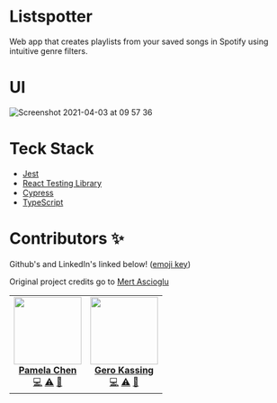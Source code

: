 # Listspotter
Web app that creates playlists from your saved songs in Spotify using intuitive genre filters.

# UI
![Screenshot 2021-04-03 at 09 57 36](https://user-images.githubusercontent.com/59074533/113473692-07e42f00-9463-11eb-9e94-21bb5db26f5f.png)

# Teck Stack

- [Jest](https://jestjs.io/)
- [React Testing Library](https://testing-library.com/docs/react-testing-library/intro/)
- [Cypress](https://www.cypress.io/)
- [TypeScript](https://www.typescriptlang.org/)

# Contributors ✨

Github's and LinkedIn's linked below! ([emoji key](https://allcontributors.org/docs/en/emoji-key))

Original project credits go to [Mert Ascioglu](https://github.com/ascolm)

<table>
  <tr>
    <td align="center"><a href="https://github.com/pamelakaylin"><img src="https://avatars.githubusercontent.com/u/59074533?v=4" width="120px;" alt=""/><br /><sub><b><a href="https://www.linkedin.com/in/pamelakaylin/" title="linkedin">Pamela Chen</a></b></sub></a><br /><a href="code-pamela" title="Code">💻</a> <a href="#test-pamela" title="Tests">⚠️</a> <a href="#main-pamela" title="Maintenance">🚧</a></td>
    <td align="center"><a href="https://github.com/geroalexander"><img src="https://avatars.githubusercontent.com/u/59166685?v=4" width="120px;" alt=""/><br /><sub><b><a href="https://www.linkedin.com/in/gero-kassing-9b79311a3/" title="linkedin">Gero Kassing</a></b></sub></a><br /><a href="code-gero" title="Code">💻</a> <a href="#test-gero" title="Tests">⚠️</a> <a href="#main-gero" title="Maintenance">🚧</a></td>
  </tr>
</table>
